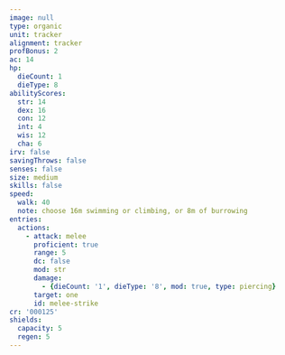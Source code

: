 ```yaml
---
image: null
type: organic
unit: tracker
alignment: tracker
profBonus: 2
ac: 14
hp:
  dieCount: 1
  dieType: 8
abilityScores:
  str: 14
  dex: 16
  con: 12
  int: 4
  wis: 12
  cha: 6
irv: false
savingThrows: false
senses: false
size: medium
skills: false
speed:
  walk: 40
  note: choose 16m swimming or climbing, or 8m of burrowing
entries:
  actions:
    - attack: melee
      proficient: true
      range: 5
      dc: false
      mod: str
      damage:
        - {dieCount: '1', dieType: '8', mod: true, type: piercing}
      target: one
      id: melee-strike
cr: '000125'
shields:
  capacity: 5
  regen: 5
---
```

